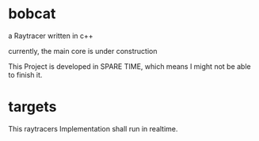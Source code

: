 bobcat
======

a Raytracer written in c++

currently, the main core is under construction

This Project is developed in SPARE TIME, which means I might not be able to finish it.

targets
=======

This raytracers Implementation shall run in realtime.
